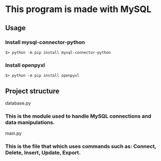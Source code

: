 # This program is made with MySQL

## Usage

### Install mysql-connector-python

```
$> python -m pip install mysql-connector-python
```

### Install openpyxl

```
$> python -m pip install openpyxl
```

## Project structure

database.py
### This is the module used to handle MySQL connections and data manipulations.

main.py
### This is the file that which uses commands such as: Connect, Delete, Insert, Update, Export.